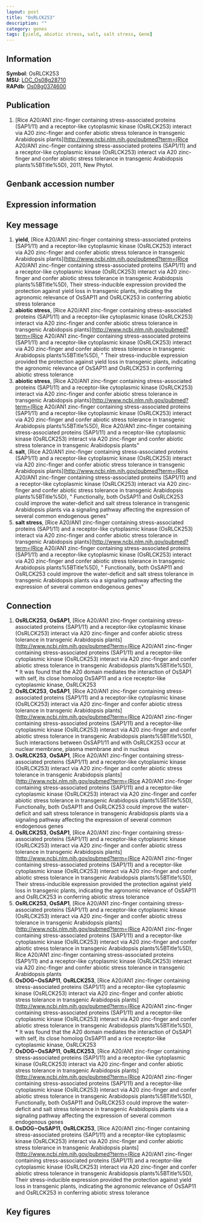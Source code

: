 ```yaml
---
layout: post
title: "OsRLCK253"
description: ""
category: genes
tags: [yield, abiotic stress, salt, salt stress, Gene]
---
```


## Information
__Symbol__: OsRLCK253  
__MSU__: [LOC_Os08g28710](http://rice.plantbiology.msu.edu/cgi-bin/ORF_infopage.cgi?orf=LOC_Os08g28710)  
__RAPdb__: [Os08g0374600](http://rapdb.dna.affrc.go.jp/viewer/gbrowse_details/irgsp1?name=Os08g0374600)  

## Publication
1. [Rice A20/AN1 zinc-finger containing stress-associated proteins (SAP1/11) and a receptor-like cytoplasmic kinase (OsRLCK253) interact via A20 zinc-finger and confer abiotic stress tolerance in transgenic Arabidopsis plants](http://www.ncbi.nlm.nih.gov/pubmed?term=(Rice A20/AN1 zinc-finger containing stress-associated proteins (SAP1/11) and a receptor-like cytoplasmic kinase (OsRLCK253) interact via A20 zinc-finger and confer abiotic stress tolerance in transgenic Arabidopsis plants%5BTitle%5D), 2011, New Phytol.

## Genbank accession number

## Expression information

## Key message
1. __yield__, [Rice A20/AN1 zinc-finger containing stress-associated proteins (SAP1/11) and a receptor-like cytoplasmic kinase (OsRLCK253) interact via A20 zinc-finger and confer abiotic stress tolerance in transgenic Arabidopsis plants](http://www.ncbi.nlm.nih.gov/pubmed?term=(Rice A20/AN1 zinc-finger containing stress-associated proteins (SAP1/11) and a receptor-like cytoplasmic kinase (OsRLCK253) interact via A20 zinc-finger and confer abiotic stress tolerance in transgenic Arabidopsis plants%5BTitle%5D),  Their stress-inducible expression provided the protection against yield loss in transgenic plants, indicating the agronomic relevance of OsSAP11 and OsRLCK253 in conferring abiotic stress tolerance
2. __abiotic stress__, [Rice A20/AN1 zinc-finger containing stress-associated proteins (SAP1/11) and a receptor-like cytoplasmic kinase (OsRLCK253) interact via A20 zinc-finger and confer abiotic stress tolerance in transgenic Arabidopsis plants](http://www.ncbi.nlm.nih.gov/pubmed?term=(Rice A20/AN1 zinc-finger containing stress-associated proteins (SAP1/11) and a receptor-like cytoplasmic kinase (OsRLCK253) interact via A20 zinc-finger and confer abiotic stress tolerance in transgenic Arabidopsis plants%5BTitle%5D), " Their stress-inducible expression provided the protection against yield loss in transgenic plants, indicating the agronomic relevance of OsSAP11 and OsRLCK253 in conferring abiotic stress tolerance
3. __abiotic stress__, [Rice A20/AN1 zinc-finger containing stress-associated proteins (SAP1/11) and a receptor-like cytoplasmic kinase (OsRLCK253) interact via A20 zinc-finger and confer abiotic stress tolerance in transgenic Arabidopsis plants](http://www.ncbi.nlm.nih.gov/pubmed?term=(Rice A20/AN1 zinc-finger containing stress-associated proteins (SAP1/11) and a receptor-like cytoplasmic kinase (OsRLCK253) interact via A20 zinc-finger and confer abiotic stress tolerance in transgenic Arabidopsis plants%5BTitle%5D), Rice A20/AN1 zinc-finger containing stress-associated proteins (SAP1/11) and a receptor-like cytoplasmic kinase (OsRLCK253) interact via A20 zinc-finger and confer abiotic stress tolerance in transgenic Arabidopsis plants"
4. __salt__, [Rice A20/AN1 zinc-finger containing stress-associated proteins (SAP1/11) and a receptor-like cytoplasmic kinase (OsRLCK253) interact via A20 zinc-finger and confer abiotic stress tolerance in transgenic Arabidopsis plants](http://www.ncbi.nlm.nih.gov/pubmed?term=(Rice A20/AN1 zinc-finger containing stress-associated proteins (SAP1/11) and a receptor-like cytoplasmic kinase (OsRLCK253) interact via A20 zinc-finger and confer abiotic stress tolerance in transgenic Arabidopsis plants%5BTitle%5D), " Functionally, both OsSAP11 and OsRLCK253 could improve the water-deficit and salt stress tolerance in transgenic Arabidopsis plants via a signaling pathway affecting the expression of several common endogenous genes"
5. __salt stress__, [Rice A20/AN1 zinc-finger containing stress-associated proteins (SAP1/11) and a receptor-like cytoplasmic kinase (OsRLCK253) interact via A20 zinc-finger and confer abiotic stress tolerance in transgenic Arabidopsis plants](http://www.ncbi.nlm.nih.gov/pubmed?term=(Rice A20/AN1 zinc-finger containing stress-associated proteins (SAP1/11) and a receptor-like cytoplasmic kinase (OsRLCK253) interact via A20 zinc-finger and confer abiotic stress tolerance in transgenic Arabidopsis plants%5BTitle%5D), " Functionally, both OsSAP11 and OsRLCK253 could improve the water-deficit and salt stress tolerance in transgenic Arabidopsis plants via a signaling pathway affecting the expression of several common endogenous genes"

## Connection
1. __OsRLCK253__, __OsSAP1__, [Rice A20/AN1 zinc-finger containing stress-associated proteins (SAP1/11) and a receptor-like cytoplasmic kinase (OsRLCK253) interact via A20 zinc-finger and confer abiotic stress tolerance in transgenic Arabidopsis plants](http://www.ncbi.nlm.nih.gov/pubmed?term=(Rice A20/AN1 zinc-finger containing stress-associated proteins (SAP1/11) and a receptor-like cytoplasmic kinase (OsRLCK253) interact via A20 zinc-finger and confer abiotic stress tolerance in transgenic Arabidopsis plants%5BTitle%5D),  * It was found that the A20 domain mediates the interaction of OsSAP1 with self, its close homolog OsSAP11 and a rice receptor-like cytoplasmic kinase, OsRLCK253
2. __OsRLCK253__, __OsSAP1__, [Rice A20/AN1 zinc-finger containing stress-associated proteins (SAP1/11) and a receptor-like cytoplasmic kinase (OsRLCK253) interact via A20 zinc-finger and confer abiotic stress tolerance in transgenic Arabidopsis plants](http://www.ncbi.nlm.nih.gov/pubmed?term=(Rice A20/AN1 zinc-finger containing stress-associated proteins (SAP1/11) and a receptor-like cytoplasmic kinase (OsRLCK253) interact via A20 zinc-finger and confer abiotic stress tolerance in transgenic Arabidopsis plants%5BTitle%5D),  Such interactions between OsSAP1/11 and with OsRLCK253 occur at nuclear membrane, plasma membrane and in nucleus
3. __OsRLCK253__, __OsSAP1__, [Rice A20/AN1 zinc-finger containing stress-associated proteins (SAP1/11) and a receptor-like cytoplasmic kinase (OsRLCK253) interact via A20 zinc-finger and confer abiotic stress tolerance in transgenic Arabidopsis plants](http://www.ncbi.nlm.nih.gov/pubmed?term=(Rice A20/AN1 zinc-finger containing stress-associated proteins (SAP1/11) and a receptor-like cytoplasmic kinase (OsRLCK253) interact via A20 zinc-finger and confer abiotic stress tolerance in transgenic Arabidopsis plants%5BTitle%5D),  Functionally, both OsSAP11 and OsRLCK253 could improve the water-deficit and salt stress tolerance in transgenic Arabidopsis plants via a signaling pathway affecting the expression of several common endogenous genes
4. __OsRLCK253__, __OsSAP1__, [Rice A20/AN1 zinc-finger containing stress-associated proteins (SAP1/11) and a receptor-like cytoplasmic kinase (OsRLCK253) interact via A20 zinc-finger and confer abiotic stress tolerance in transgenic Arabidopsis plants](http://www.ncbi.nlm.nih.gov/pubmed?term=(Rice A20/AN1 zinc-finger containing stress-associated proteins (SAP1/11) and a receptor-like cytoplasmic kinase (OsRLCK253) interact via A20 zinc-finger and confer abiotic stress tolerance in transgenic Arabidopsis plants%5BTitle%5D),  Their stress-inducible expression provided the protection against yield loss in transgenic plants, indicating the agronomic relevance of OsSAP11 and OsRLCK253 in conferring abiotic stress tolerance
5. __OsRLCK253__, __OsSAP1__, [Rice A20/AN1 zinc-finger containing stress-associated proteins (SAP1/11) and a receptor-like cytoplasmic kinase (OsRLCK253) interact via A20 zinc-finger and confer abiotic stress tolerance in transgenic Arabidopsis plants](http://www.ncbi.nlm.nih.gov/pubmed?term=(Rice A20/AN1 zinc-finger containing stress-associated proteins (SAP1/11) and a receptor-like cytoplasmic kinase (OsRLCK253) interact via A20 zinc-finger and confer abiotic stress tolerance in transgenic Arabidopsis plants%5BTitle%5D), Rice A20/AN1 zinc-finger containing stress-associated proteins (SAP1/11) and a receptor-like cytoplasmic kinase (OsRLCK253) interact via A20 zinc-finger and confer abiotic stress tolerance in transgenic Arabidopsis plants
6. __OsDOG~OsSAP11__, __OsRLCK253__, [Rice A20/AN1 zinc-finger containing stress-associated proteins (SAP1/11) and a receptor-like cytoplasmic kinase (OsRLCK253) interact via A20 zinc-finger and confer abiotic stress tolerance in transgenic Arabidopsis plants](http://www.ncbi.nlm.nih.gov/pubmed?term=(Rice A20/AN1 zinc-finger containing stress-associated proteins (SAP1/11) and a receptor-like cytoplasmic kinase (OsRLCK253) interact via A20 zinc-finger and confer abiotic stress tolerance in transgenic Arabidopsis plants%5BTitle%5D),  * It was found that the A20 domain mediates the interaction of OsSAP1 with self, its close homolog OsSAP11 and a rice receptor-like cytoplasmic kinase, OsRLCK253
7. __OsDOG~OsSAP11__, __OsRLCK253__, [Rice A20/AN1 zinc-finger containing stress-associated proteins (SAP1/11) and a receptor-like cytoplasmic kinase (OsRLCK253) interact via A20 zinc-finger and confer abiotic stress tolerance in transgenic Arabidopsis plants](http://www.ncbi.nlm.nih.gov/pubmed?term=(Rice A20/AN1 zinc-finger containing stress-associated proteins (SAP1/11) and a receptor-like cytoplasmic kinase (OsRLCK253) interact via A20 zinc-finger and confer abiotic stress tolerance in transgenic Arabidopsis plants%5BTitle%5D),  Functionally, both OsSAP11 and OsRLCK253 could improve the water-deficit and salt stress tolerance in transgenic Arabidopsis plants via a signaling pathway affecting the expression of several common endogenous genes
8. __OsDOG~OsSAP11__, __OsRLCK253__, [Rice A20/AN1 zinc-finger containing stress-associated proteins (SAP1/11) and a receptor-like cytoplasmic kinase (OsRLCK253) interact via A20 zinc-finger and confer abiotic stress tolerance in transgenic Arabidopsis plants](http://www.ncbi.nlm.nih.gov/pubmed?term=(Rice A20/AN1 zinc-finger containing stress-associated proteins (SAP1/11) and a receptor-like cytoplasmic kinase (OsRLCK253) interact via A20 zinc-finger and confer abiotic stress tolerance in transgenic Arabidopsis plants%5BTitle%5D),  Their stress-inducible expression provided the protection against yield loss in transgenic plants, indicating the agronomic relevance of OsSAP11 and OsRLCK253 in conferring abiotic stress tolerance

## Key figures


